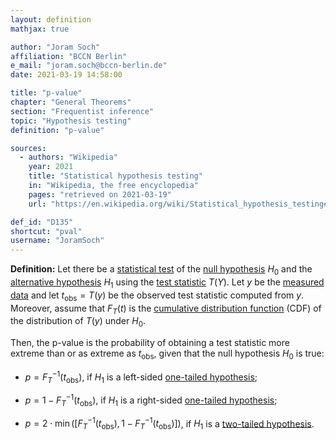 ```yaml
---
layout: definition
mathjax: true

author: "Joram Soch"
affiliation: "BCCN Berlin"
e_mail: "joram.soch@bccn-berlin.de"
date: 2021-03-19 14:58:00

title: "p-value"
chapter: "General Theorems"
section: "Frequentist inference"
topic: "Hypothesis testing"
definition: "p-value"

sources:
  - authors: "Wikipedia"
    year: 2021
    title: "Statistical hypothesis testing"
    in: "Wikipedia, the free encyclopedia"
    pages: "retrieved on 2021-03-19"
    url: "https://en.wikipedia.org/wiki/Statistical_hypothesis_testing#Definition_of_terms"

def_id: "D135"
shortcut: "pval"
username: "JoramSoch"
---
```



**Definition:** Let there be a [statistical test](/D/test) of the [null hypothesis](/D/h0) $H_0$ and the [alternative hypothesis](/D/h1) $H_1$ using the [test statistic](/D/tstat) $T(Y)$. Let $y$ be the [measured data](/D/data) and let $t_\mathrm{obs} = T(y)$ be the observed test statistic computed from $y$. Moreover, assume that $F_T(t)$ is the [cumulative distribution function](/D/cdf) (CDF) of the distribution of $T(y)$ under $H_0$.

Then, the p-value is the probability of obtaining a test statistic more extreme than or as extreme as $t_\mathrm{obs}$, given that the null hypothesis $H_0$ is true:

* $p = F_T^{-1}(t_\mathrm{obs})$, if $H_1$ is a left-sided [one-tailed hypothesis](/D/hyp-tail);

* $p = 1 - F_T^{-1}(t_\mathrm{obs})$, if $H_1$ is a right-sided [one-tailed hypothesis](/D/hyp-tail);

* $p = 2 \cdot \min \left( \left[ F_T^{-1}(t_\mathrm{obs}), \, 1 - F_T^{-1}(t_\mathrm{obs}) \right] \right)$, if $H_1$ is a [two-tailed hypothesis](/D/hyp-tail).